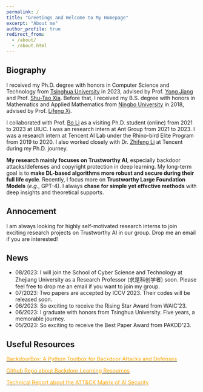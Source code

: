 ```yaml
---
permalink: /
title: "Greetings and Welcome to My Homepage"
excerpt: "About me"
author_profile: true
redirect_from: 
  - /about/
  - /about.html
---
```


## Biography
I received my Ph.D. degree with honors in Computer Science and Technology from [Tsinghua University](https://www.tsinghua.edu.cn/en/) in 2023, advised by Prof. [Yong Jiang](https://www.sigs.tsinghua.edu.cn/jy/main.htm) and Prof. [Shu-Tao Xia](https://www.sigs.tsinghua.edu.cn/xst/main.htm). Before that, I received my B.S. degree with honors in Mathematics and Applied Mathematics from [Ningbo University](https://www.nbu.edu.cn/en/) in 2018, advised by Prof. [Lifeng Xi](http://math.nbu.edu.cn/info/1046/1098.htm). 

I collaborated with Prof. [Bo Li](https://scholar.google.com/citations?user=K8vJkTcAAAAJ&hl=en) as a visiting Ph.D. student (online) from 2021 to 2023 at UIUC. I was an research intern at Ant Group from 2021 to 2023. I was a research intern at Tencent AI Lab under the Rhino-bird Elite Program from 2019 to 2020. I also worked closely with Dr. [Zhifeng Li](https://scholar.google.fr/citations?user=VTrRNN4AAAAJ&hl=zh-CN) at Tencent during my Ph.D. journey.

**My research mainly focuses on Trustworthy AI**, especially backdoor attacks/defenses and copyright protection in deep learning. My long-term goal is to **make DL-based algorithms more robust and secure during their full life cycle**. Recently, I focus more on **Trustworthy Large Foundation Models** (*e.g.*, GPT-4). I always **chase for simple yet effective methods** with deep insights and theoretical supports. 


## Annocement
I am always looking for highly self-motivated research interns to join exciting research projects on Trustworthy AI in our group. Drop me an email if you are interested! 


## News
* 08/2023: I will join the School of Cyber Science and Technology at Zhejiang University as a Research Professor (求是科创学者) soon. Please feel free to drop me an email if you want to join my group.
* 07/2023: Two papers are accepted by ICCV 2023. Their codes will be released soon.
* 06/2023: So exciting to receive the Rising Star Award from WAIC'23.
* 06/2023: I graduate with honors from Tsinghua University. Five years, a memorable journey. 
* 05/2023: So exciting to receive the Best Paper Award from PAKDD'23.




## Useful Resources
[<font color='orange'>BackdoorBox: A Python Toolbox for Backdoor Attacks and Defenses</font>](https://github.com/THUYimingLi/BackdoorBox)


[<font color='orange'>Github Repo about Backdoor Learning Resources</font>](https://github.com/THUYimingLi/backdoor-learning-resources)


[<font color='orange'>Technical Report about the ATT&CK Matrix of AI Security</font>](https://aisecmatrix.org/en)







